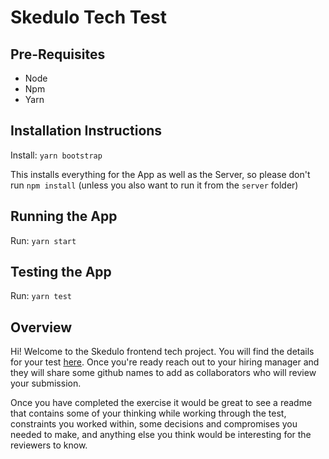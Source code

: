 # Skedulo Tech Test

## Pre-Requisites

- Node
- Npm
- Yarn

## Installation Instructions
Install:
    ```yarn bootstrap```

This installs everything for the App as well as the Server, so please don't run ```npm install``` (unless you also want to run it from the `server` folder)

## Running the App
Run:
    ```yarn start```

## Testing the App
Run:
    ```yarn test```


## Overview

Hi! Welcome to the Skedulo frontend tech project. You will find the details for your test [here](./src/INSTRUCTIONS.md). Once you're ready reach out to your hiring manager and they will share some github names to add as collaborators who will review your submission.

Once you have completed the exercise it would be great to see a readme that contains some of your thinking while working through the test, constraints you worked within, some decisions and compromises you needed to make, and anything else you think would be interesting for the reviewers to know.